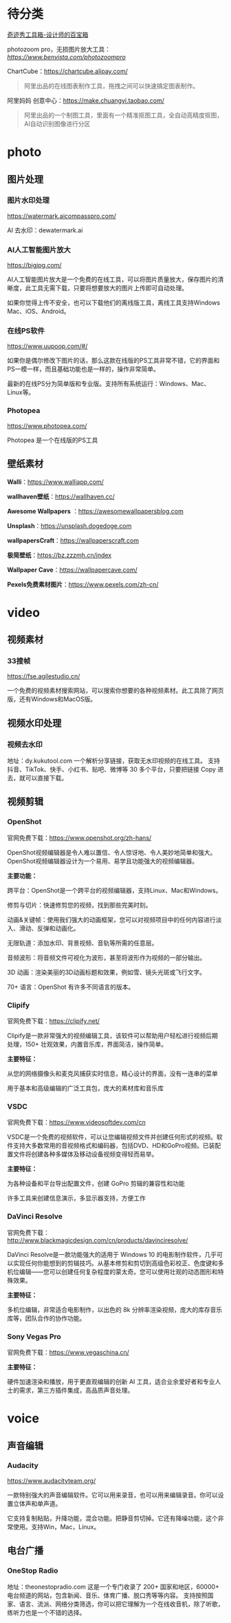 # 待分类

[奇迹秀工具箱-设计师的百宝箱](https://www.qijishow.com/down/index.html)

photozoom pro，无损图片放大工具：*https://www.benvista.com/photozoompro*

ChartCube：https://chartcube.alipay.com/ 

> 阿里出品的在线图表制作工具，拖拽之间可以快速搞定图表制作。

阿里妈妈 创意中心：https://make.chuangyi.taobao.com/

> 阿里出品的一个制图工具，里面有一个精准抠图工具，全自动高精度抠图，AI自动识别图像进行分区

# photo

## 图片处理

### 图片水印处理

https://watermark.aicompasspro.com/

AI 去水印：dewatermark.ai

### AI人工智能图片放大

https://bigjpg.com/

AI人工智能图片放大是一个免费的在线工具，可以将图片质量放大，保存图片的清晰度，此工具无需下载，只要将想要放大的图片上传即可自动处理。

如果你觉得上传不安全，也可以下载他们的离线版工具，离线工具支持Windows Mac、iOS、Android。

### 在线PS软件

https://www.uupoop.com/#/

如果你是偶尔修改下图片的话，那么这款在线版的PS工具非常不错，它的界面和PS一模一样，而且基础功能也是一样的，操作非常简单。

最新的在线PS分为简单版和专业版。支持所有系统运行：Windows、Mac、Linux等。

### Photopea

https://www.photopea.com/

Photopea 是一个在线版的PS工具

## 壁纸素材

**Walli**：https://www.walliapp.com/

**wallhaven壁纸**：https://wallhaven.cc/

**Awesome Wallpapers** ：https://awesomewallpapersblog.com

**Unsplash**：https://unsplash.dogedoge.com

**wallpapersCraft**：https://wallpaperscraft.com

**极简壁纸**：https://bz.zzzmh.cn/index

**Wallpaper Cave**：https://wallpapercave.com/

**Pexels免费素材图片**：https://www.pexels.com/zh-cn/

# video

## 视频素材

### 33搜帧

https://fse.agilestudio.cn/

一个免费的视频素材搜索网站，可以搜索你想要的各种视频素材。此工具除了网页版，还有Windows和MacOS版。

## 视频水印处理

### 视频去水印

地址：dy.kukutool.com
一个解析分享链接，获取无水印视频的在线工具。
支持抖音、TikTok、快手、小红书、贴吧、微博等 30 多个平台，只要把链接 Copy 进去，就可以直接下载。

## 视频剪辑

### OpenShot

官网免费下载：https://www.openshot.org/zh-hans/

OpenShot视频编辑器是令人难以置信、令人惊讶地、令人美妙地简单和强大。OpenShot视频编辑器设计为一个易用、易学且功能强大的视频编辑器。

**主要功能：**

跨平台：OpenShot是一个跨平台的视频编辑器，支持Linux、Mac和Windows。

修剪与切片：快速修剪您的视频，找到那些完美时刻。

动画&关键帧：使用我们强大的动画框架，您可以对视频项目中的任何内容进行淡入、滑动、反弹和动画化。

无限轨道：添加水印、背景视频、音轨等所需的任意层。

音频波形：将音频文件可视化为波形，甚至将波形作为视频的一部分输出。

3D 动画：渲染美丽的3D动画标题和效果，例如雪、镜头光斑或飞行文字。

70+ 语言：OpenShot 有许多不同语言的版本。

### Clipify

官网免费下载：https://clipify.net/

Clipify是一款非常强大的视频编辑工具，该软件可以帮助用户轻松进行视频后期处理，150+ 壮观效果，内置音乐库，界面简洁，操作简单。

**主要特征：**

从您的网络摄像头和麦克风捕获实时信息，精心设计的界面，没有一连串的菜单

用于基本和高级编辑的广泛工具包，庞大的素材库和音乐库

### VSDC

官网免费下载：https://www.videosoftdev.com/cn

VSDC是一个免费的视频软件，可以让您编辑视频文件并创建任何形式的视频。软件支持大多数常用的音视频格式和编码器，包括DVD、HD和GoPro视频。已装配置文件将创建各种多媒体及移动设备视频变得轻而易举。

**主要特征：**

为各种设备和平台导出配置文件，创建 GoPro 剪辑的兼容性和功能

许多工具来创建信息演示，多显示器支持，方便工作

### DaVinci Resolve

官网免费下载：http://www.blackmagicdesign.com/cn/products/davinciresolve/

DaVinci Resolve是一款功能强大的适用于 Windows 10 的电影制作软件，几乎可以实现任何你能想到的剪辑技巧。从基本修剪和剪切到高级色彩校正、色度键和多机位编辑——您可以创建任何复杂程度的蒙太奇。您可以使用壮观的动态图形和特殊效果。

**主要特征：**

多机位编辑，非常适合电影制作，以出色的 8k 分辨率渲染视频，庞大的库存音乐库等，团队合作的协作功能。

### Sony Vegas Pro

官网免费下载：https://www.vegaschina.cn/

**主要特征：**

硬件加速渲染和播放，用于更直观编辑的创新 AI 工具，适合业余爱好者和专业人士的需求，第三方插件集成，高品质声音处理。

# voice

## 声音编辑

### Audacity

https://www.audacityteam.org/

一款特别强大的声音编辑软件。它可以用来录音，也可以用来编辑录音。你可以设置立体声和单声道。

它支持复制粘贴，升降功能，混合功能。把静音剪切掉。它还有降噪功能，这个非常使用。支持Win，Mac，Linux。

## 电台广播

### OneStop Radio

地址：theonestopradio.com
这是一个专门收录了 200+ 国家和地区，60000+ 电台频道的网站，包含新闻、音乐、体育广播、脱口秀等等内容。
支持按照国家、语言、流派、网络分类筛选，你可以把它理解为一个在线收音机，除了听歌，练听力也是一个不错的选择。
